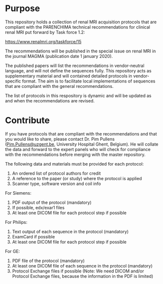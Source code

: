 # Purpose

This repository holds a collection of renal MRI acquisition protocols that are compliant with the PARENCHIMA technical recommendations for clinical renal MRI put forward by Task force 1.2:

https://www.renalmri.org/taskforce/15

The recommendations will be published in the special issue on renal MRI in the journal MAGMA (publication date 1 january 2020).

The published papers will list the recommendations in vendor-neutral language, and will not define the sequences fully. This repository acts as supplementary material and will contained detailed protocols in vendor-specific format. The aim is to facilitate local implementations of sequences that are compliant with the general recommendations.

The list of protocols in this respository is dynamic and will be updated as and when the recommendations are revised. 

# Contribute

If you have protocols that are compliant with the recommendations and that you would like to share, please contact Dr. Pim Pullens (Pim.Pullens@uzgent.be, University Hospital Ghent, Belgium). He will collate the data and forward to the expert panels who will check for compliance with the recommendations before merging with the master repository.

The following data and materials must be provided for each protocol:

1. An ordered list of protocol authors for credit
2. A reference to the paper (or study) where the protocol is applied
3. Scanner type, software version and coil info

For Siemens:

1. PDF output of the protocol (mandatory)
2. If possible, edx/exar1 files
3. At least one DICOM file for each protocol step if possible

For Philips:

1. Text output of each sequence in the protocol (mandatory)
2. ExamCard if possible
3. At least one DICOM file for each protocol step if possible

For GE:

1. PDF file of the protocol (mandatory)
2. At least one DICOM file of each sequence in the protocol (mandatory)
3. Protocol Exchange files if possible
(Note: We need DICOM and/or Protocol Exchange files, because the information in the PDF is limited)

